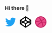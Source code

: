 ### Hi there 👋

<a href="https://twitter.com/fearOfCode/"><img src="https://raw.githubusercontent.com/sklizkov/sklizkov/master/icons/twitter.svg"></a>
<span>&nbsp;</span>
<a href="https://codepen.io/fearOfCode/"><img src="https://raw.githubusercontent.com/sklizkov/sklizkov/master/icons/codepen.svg"></a>
<span>&nbsp;</span>
<a href="https://dribbble.com/fearOfCode/"><img src="https://raw.githubusercontent.com/sklizkov/sklizkov/master/icons/dribbble.svg"></a>
<span>&nbsp;</span>
